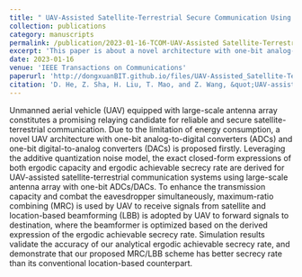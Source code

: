 ```yaml
---
title: " UAV-Assisted Satellite-Terrestrial Secure Communication Using Large-Scale Antenna Array With One-Bit ADCs/DACs"
collection: publications
category: manuscripts
permalink: /publication/2023-01-16-TCOM-UAV-Assisted Satellite-Terrestrial Secure Communication Using Large-Scale Antenna Array With One-Bit ADCs-number-10
excerpt: 'This paper is about a novel architecture with one-bit analog-to-digital converters (ADCs) and one-bit digital-to-analog converters (DACs) for UAV-assisted satellite-terrestrial communication systems using large-scale antenna array.'
date: 2023-01-16
venue: 'IEEE Transactions on Communications'
paperurl: 'http://dongxuanBIT.github.io/files/UAV-Assisted_Satellite-Terrestrial_Secure_Communication_Using_Large-Scale_Antenna_Array_With_One-Bit_ADCs_DACs.pdf'
citation: 'D. He, Z. Sha, H. Liu, T. Mao, and Z. Wang, &quot;UAV-assisted satellite-terrestrial secure communication using large-scale antenna array with one-bit ADCs/DACs,&quot; <i>IEEE Trans. Commun.</i>, vol. 71, no. 1, pp. 580–594, Jan. 2023.'
---
```


Unmanned aerial vehicle (UAV) equipped with large-scale antenna array constitutes a promising relaying candidate for reliable and secure satellite-terrestrial communication. Due to the limitation of energy consumption, a novel UAV architecture with one-bit analog-to-digital converters (ADCs) and one-bit digital-to-analog converters (DACs) is proposed firstly. Leveraging the additive quantization noise model, the exact closed-form expressions of both ergodic capacity and ergodic achievable secrecy rate are derived for UAV-assisted satellite-terrestrial communication systems using large-scale antenna array with one-bit ADCs/DACs. To enhance the transmission capacity and combat the eavesdropper simultaneously, maximum-ratio combining (MRC) is used by UAV to receive signals from satellite and location-based beamforming (LBB) is adopted by UAV to forward signals to destination, where the beamformer is optimized based on the derived expression of the ergodic achievable secrecy rate. Simulation results validate the accuracy of our analytical ergodic achievable secrecy rate, and demonstrate that our proposed MRC/LBB scheme has better secrecy rate than its conventional location-based counterpart.